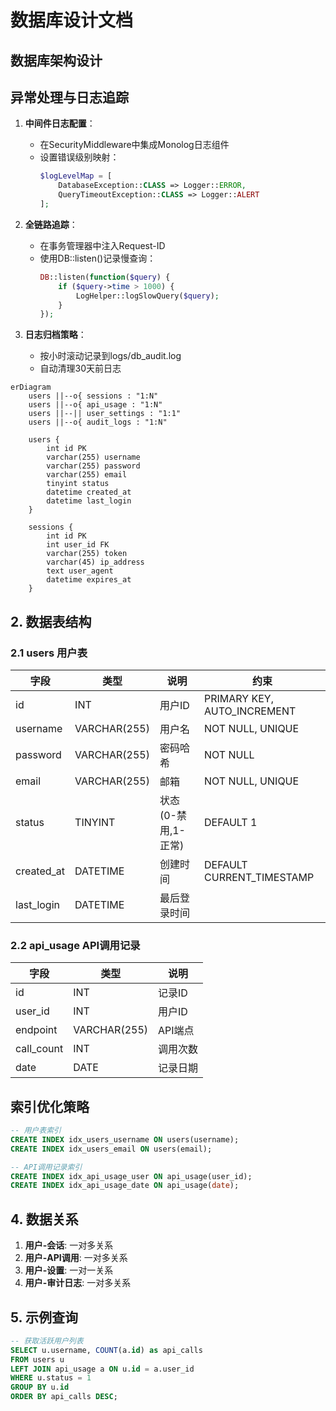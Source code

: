 # 数据库设计文档

## 数据库架构设计

## 异常处理与日志追踪

1. **中间件日志配置**：
   - 在SecurityMiddleware中集成Monolog日志组件
   - 设置错误级别映射：
     ```php
     $logLevelMap = [
         DatabaseException::CLASS => Logger::ERROR,
         QueryTimeoutException::CLASS => Logger::ALERT
     ];
     ```

2. **全链路追踪**：
   - 在事务管理器中注入Request-ID
   - 使用DB::listen()记录慢查询：
     ```php
     DB::listen(function($query) {
         if ($query->time > 1000) {
             LogHelper::logSlowQuery($query);
         }
     });
     ```

3. **日志归档策略**：
   - 按小时滚动记录到logs/db_audit.log
   - 自动清理30天前日志
```mermaid
erDiagram
    users ||--o{ sessions : "1:N"
    users ||--o{ api_usage : "1:N"
    users ||--|| user_settings : "1:1"
    users ||--o{ audit_logs : "1:N"
    
    users {
        int id PK
        varchar(255) username
        varchar(255) password
        varchar(255) email
        tinyint status
        datetime created_at
        datetime last_login
    }
    
    sessions {
        int id PK
        int user_id FK
        varchar(255) token
        varchar(45) ip_address
        text user_agent
        datetime expires_at
    }
```

## 2. 数据表结构

### 2.1 users 用户表
| 字段 | 类型 | 说明 | 约束 |
|------|------|------|------|
| id | INT | 用户ID | PRIMARY KEY, AUTO_INCREMENT |
| username | VARCHAR(255) | 用户名 | NOT NULL, UNIQUE |
| password | VARCHAR(255) | 密码哈希 | NOT NULL |
| email | VARCHAR(255) | 邮箱 | NOT NULL, UNIQUE |
| status | TINYINT | 状态(0-禁用,1-正常) | DEFAULT 1 |
| created_at | DATETIME | 创建时间 | DEFAULT CURRENT_TIMESTAMP |
| last_login | DATETIME | 最后登录时间 | |

### 2.2 api_usage API调用记录
| 字段 | 类型 | 说明 |
|------|------|------|
| id | INT | 记录ID |
| user_id | INT | 用户ID |
| endpoint | VARCHAR(255) | API端点 |
| call_count | INT | 调用次数 |
| date | DATE | 记录日期 |

## 索引优化策略
```sql
-- 用户表索引
CREATE INDEX idx_users_username ON users(username);
CREATE INDEX idx_users_email ON users(email);

-- API调用记录索引
CREATE INDEX idx_api_usage_user ON api_usage(user_id);
CREATE INDEX idx_api_usage_date ON api_usage(date);
```

## 4. 数据关系
1. **用户-会话**: 一对多关系
2. **用户-API调用**: 一对多关系
3. **用户-设置**: 一对一关系
4. **用户-审计日志**: 一对多关系

## 5. 示例查询
```sql
-- 获取活跃用户列表
SELECT u.username, COUNT(a.id) as api_calls 
FROM users u
LEFT JOIN api_usage a ON u.id = a.user_id
WHERE u.status = 1
GROUP BY u.id
ORDER BY api_calls DESC;
```

